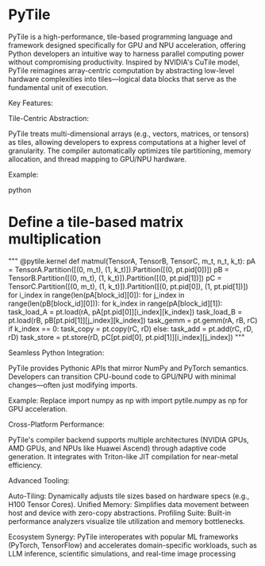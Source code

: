 # PyTile

PyTile​​ is a high-performance, tile-based programming language and framework designed specifically for GPU and NPU acceleration, offering Python developers an intuitive way to harness parallel computing power without compromising productivity. Inspired by NVIDIA's ​​CuTile​​ model, PyTile reimagines array-centric computation by abstracting low-level hardware complexities into ​​tiles​​—logical data blocks that serve as the fundamental unit of execution.

Key Features:

​​Tile-Centric Abstraction​​:

PyTile treats multi-dimensional arrays (e.g., vectors, matrices, or tensors) as tiles, allowing developers to express computations at a higher level of granularity. The compiler automatically optimizes tile partitioning, memory allocation, and thread mapping to GPU/NPU hardware.

Example:

python
# Define a tile-based matrix multiplication

"""
@pytile.kernel
def matmul(TensorA, TensorB, TensorC, m_t, n_t, k_t):
    pA = TensorA.Partition([(0, m_t), (1, k_t)]).Partition([(0, pt.pid[0])])
    pB = TensorB.Partition([(0, m_t), (1, k_t)]).Partition([(0, pt.pid[1])])
    pC = TensorC.Partition([(0, m_t), (1, k_t)]).Partition([(0, pt.pid[0]), (1, pt.pid[1])])
    for i_index in range(len(pA[block_id][0]):
        for j_index in range(len(pB[block_id][0])):
            for k_index in range(pA[block_id][1]):
                task_load_A = pt.load(rA, pA[pt.pid[0]][i_index][k_index])
                task_load_B = pt.load(rB, pB[pt.pid[1]][j_index][k_index])
                task_gemm = pt.gemm(rA, rB, rC)
                if k_index == 0:
                    task_copy = pt.copy(rC, rD)
                else:
                    task_add = pt.add(rC, rD, rD)
            task_store = pt.store(rD, pC[pt.pid[0], pt.pid[1]][i_index][j_index])
"""


​​Seamless Python Integration​​:

PyTile provides Pythonic APIs that mirror NumPy and PyTorch semantics. Developers can transition CPU-bound code to GPU/NPU with minimal changes—often just modifying imports.

Example: Replace import numpy as np with import pytile.numpy as np for GPU acceleration.

​​Cross-Platform Performance​​:

PyTile's compiler backend supports multiple architectures (NVIDIA GPUs, AMD GPUs, and NPUs like Huawei Ascend) through adaptive code generation. It integrates with ​​Triton​​-like JIT compilation for near-metal efficiency.

​​Advanced Tooling​​:

​​Auto-Tiling​​: Dynamically adjusts tile sizes based on hardware specs (e.g., H100 Tensor Cores).
​​Unified Memory​​: Simplifies data movement between host and device with zero-copy abstractions.
​​Profiling Suite​​: Built-in performance analyzers visualize tile utilization and memory bottlenecks.

​​Ecosystem Synergy​​:
PyTile interoperates with popular ML frameworks (PyTorch, TensorFlow) and accelerates domain-specific workloads, such as LLM inference, scientific simulations, and real-time image processing
